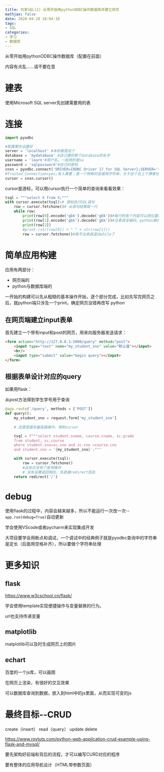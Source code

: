 ```yaml
---
title: 坑爹SQL(2) 从零开始用pythonODBC操作数据库并建立网页
mathjax: false
date: 2020-04-28 18:04:18
tags:
- SQL
categories:
- 学习
- 数据库
---
```


从零开始用pythonODBC操作数据库（配置在前面）

内容有点乱……请不要在意

<!--more-->

# 建表

使用Microsoft SQL server先创建需要用的表



# 连接

```python
import pyodbc

#配置要先设置好
server = 'localhost' #本机都是这个
database = 'mydatabase' #自己建的那个database的名字
username = 'learn'#用户名，一般用的是sa
password = 'sqlpassword'#自己的密码
cnxn = pyodbc.connect('DRIVER={ODBC Driver 17 for SQL Server};SERVER='+server+';DATABASE='+database+';UID='+username+';PWD='+ password +';CHARSET=GBK;Trusted_Connection=yes;')
#Trusted_Connection=yes;有人需要；是一个特殊的连接用字符串，关于这个在上个博客吐槽了
cursor = cnxn.cursor()
```

cursor是游标，可以用cursor执行一个简单的查询来看看效果：

```python
tsql = """select X from X;"""
with cursor.execute(tsql):# 游标执行SQL语句
    row = cursor.fetchone()# 从语句结果取一行
    while row:
        print(row[0].encode('gbk').decode('gbk'))#每行的各个内容可以用位置取出
        print(row[1].encode('gbk').decode('gbk'))#注意语言编码，python是UTF而Windows是GBK
        print(row[2])
        #print (str(row[0]) + " " + str(row[1]))
        row = cursor.fetchone()#取不出来就退出while了
```



# 简单应用构建

应用有两部分：

* 网页端的
* python与数据库端的

一开始的构建可以先从粗糙的基本操作开始，逐个部分完成，比如先写完网页之后，就python端只涉及一个print，确定网页没错再改写 python



## 在网页端建立input表单

首先建立一个带有input和post的网页，用来向服务器发送请求：

```html
<form action="http://127.0.0.1:5000/query" method="post">
	<input type="text" name="my_student_sno" value="默认值"></input>
	<br/>
	<input type="submit" value="begin query"></input>
</form>
```





## 根据表单设计对应的query

如果用flask：

从post方法得到学生学号用于查询

```python
@app.route('/query', methods = ['POST'])
def query():
    my_student_sno = request.form['my_student_sno']
	
    # 这里是服务器连接操作，得到cursor

    tsql = f"""select student.sname, course.cname, sc.grade
    from student, sc,course
    where student.sno=sc.sno and sc.cno =course.cno
    and student.sno = '{my_student_sno}';"""

    with cursor.execute(tsql):
        row = cursor.fetchone()
        #此处应该有个查询操作
        # 没有设置返回相应，先直接redirect回去
    return redirect('/')
```



# debug

使用flask的过程中，内容会越来越多，所以不能运行一次改一次--`app.run(debug=True)`自动更新

学会使用VScode或者pycharm来实现集成开发

大项目要学会用断点和调试，一个调试中的经典例子就是pyodbc查询中的字符串是定长（后面用空格补齐），所以要做个字符串处理



# 更多知识

## flask

https://www.w3cschool.cn/flask/

学会使用template实现便捷操作与变量替换的行为。

url也支持传递变量

## matplotlib

matplotlib可以及时生成网页上的图片



## echart

百度的一个js库，可以画图

在网页上渲染，有很好的交互效果

可以数据库查询到数据，嵌入到html中的js里面，从而实现可变的js



# 最终目标--CRUD

create（insert） read（query） update delete

https://www.roytuts.com/python-web-application-crud-example-using-flask-and-mysql/

要先架构好前端和背后的流程，才可以编写CURD对应的程序

要有整体的应用导航设计（HTML带参数页面）

